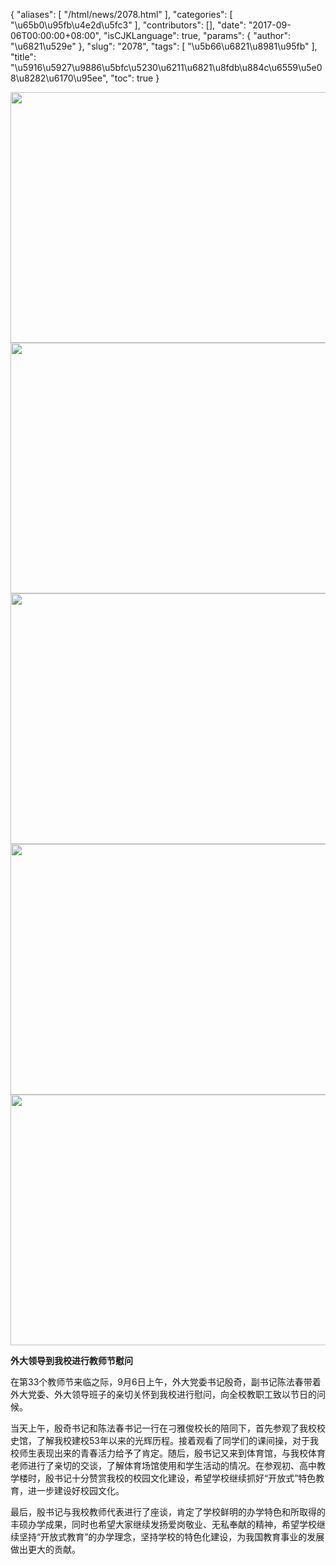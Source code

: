 {
    "aliases": [
        "/html/news/2078.html"
    ],
    "categories": [
        "\u65b0\u95fb\u4e2d\u5fc3"
    ],
    "contributors": [],
    "date": "2017-09-06T00:00:00+08:00",
    "isCJKLanguage": true,
    "params": {
        "author": "\u6821\u529e"
    },
    "slug": "2078",
    "tags": [
        "\u5b66\u6821\u8981\u95fb"
    ],
    "title": "\u5916\u5927\u9886\u5bfc\u5230\u6211\u6821\u8fdb\u884c\u6559\u5e08\u8282\u6170\u95ee",
    "toc": true
}


<img
    src="https://cdn.tfls.online/mirror/full/d64d30db8f271597d79347aa6863044f0fbc1e38.jpg"
    style="display:block;margin-left:auto;margin-right:auto;"
    decoding="async"
    fetchpriority="auto"
    loading="lazy"
    height="401"
    width="600"
/>
<img
    src="https://cdn.tfls.online/mirror/full/8a01c90ce11c95cabeea553a0f3780cbd1a18891.jpg"
    style="display:block;margin-left:auto;margin-right:auto;"
    decoding="async"
    fetchpriority="auto"
    loading="lazy"
    height="401"
    width="600"
/>
<img
    src="https://cdn.tfls.online/mirror/full/6917ab87de9c316129fcf7fed6d5964e9045a4c4.jpg"
    style="display:block;margin-left:auto;margin-right:auto;"
    decoding="async"
    fetchpriority="auto"
    loading="lazy"
    height="401"
    width="600"
/>
<img
    src="https://cdn.tfls.online/mirror/full/c8a4884b00722c24ea8461c0805d10a3fc25d190.jpg"
    style="display:block;margin-left:auto;margin-right:auto;"
    decoding="async"
    fetchpriority="auto"
    loading="lazy"
    height="401"
    width="600"
/>
<img
    src="https://cdn.tfls.online/mirror/full/8e67d8beb50d51e3bae23f56d9fd252cb81ae8b8.jpg"
    style="display:block;margin-left:auto;margin-right:auto;"
    decoding="async"
    fetchpriority="auto"
    loading="lazy"
    height="401"
    width="600"
/>




  





**外大领导到我校进行教师节慰问**




在第33个教师节来临之际，9月6日上午，外大党委书记殷奇，副书记陈法春带着外大党委、外大领导班子的亲切关怀到我校进行慰问，向全校教职工致以节日的问候。




当天上午，殷奇书记和陈法春书记一行在刁雅俊校长的陪同下，首先参观了我校校史馆，了解我校建校53年以来的光辉历程。接着观看了同学们的课间操，对于我校师生表现出来的青春活力给予了肯定。随后，殷书记又来到体育馆，与我校体育老师进行了亲切的交谈，了解体育场馆使用和学生活动的情况。在参观初、高中教学楼时，殷书记十分赞赏我校的校园文化建设，希望学校继续抓好“开放式”特色教育，进一步建设好校园文化。




最后，殷书记与我校教师代表进行了座谈，肯定了学校鲜明的办学特色和所取得的丰硕办学成果，同时也希望大家继续发扬爱岗敬业、无私奉献的精神，希望学校继续坚持“开放式教育”的办学理念，坚持学校的特色化建设，为我国教育事业的发展做出更大的贡献。




  



